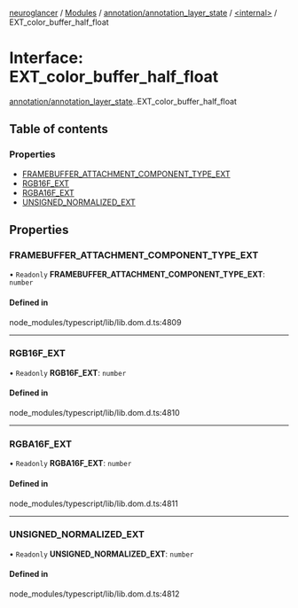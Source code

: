 [neuroglancer](../README.md) / [Modules](../modules.md) / [annotation/annotation\_layer\_state](../modules/annotation_annotation_layer_state.md) / [<internal\>](../modules/annotation_annotation_layer_state._internal_.md) / EXT\_color\_buffer\_half\_float

# Interface: EXT\_color\_buffer\_half\_float

[annotation/annotation_layer_state](../modules/annotation_annotation_layer_state.md).[<internal>](../modules/annotation_annotation_layer_state._internal_.md).EXT_color_buffer_half_float

## Table of contents

### Properties

- [FRAMEBUFFER\_ATTACHMENT\_COMPONENT\_TYPE\_EXT](annotation_annotation_layer_state._internal_.EXT_color_buffer_half_float.md#framebuffer_attachment_component_type_ext)
- [RGB16F\_EXT](annotation_annotation_layer_state._internal_.EXT_color_buffer_half_float.md#rgb16f_ext)
- [RGBA16F\_EXT](annotation_annotation_layer_state._internal_.EXT_color_buffer_half_float.md#rgba16f_ext)
- [UNSIGNED\_NORMALIZED\_EXT](annotation_annotation_layer_state._internal_.EXT_color_buffer_half_float.md#unsigned_normalized_ext)

## Properties

### FRAMEBUFFER\_ATTACHMENT\_COMPONENT\_TYPE\_EXT

• `Readonly` **FRAMEBUFFER\_ATTACHMENT\_COMPONENT\_TYPE\_EXT**: `number`

#### Defined in

node_modules/typescript/lib/lib.dom.d.ts:4809

___

### RGB16F\_EXT

• `Readonly` **RGB16F\_EXT**: `number`

#### Defined in

node_modules/typescript/lib/lib.dom.d.ts:4810

___

### RGBA16F\_EXT

• `Readonly` **RGBA16F\_EXT**: `number`

#### Defined in

node_modules/typescript/lib/lib.dom.d.ts:4811

___

### UNSIGNED\_NORMALIZED\_EXT

• `Readonly` **UNSIGNED\_NORMALIZED\_EXT**: `number`

#### Defined in

node_modules/typescript/lib/lib.dom.d.ts:4812

